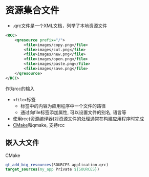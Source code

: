 # 资源集合文件

- .qrc文件是一个XML文档，列举了本地资源文件

```xml
<RCC>
    <qresource prefix="/">
        <file>images/copy.png</file>
        <file>images/cut.png</file>
        <file>images/new.png</file>
        <file>images/open.png</file>
        <file>images/paste.png</file>
        <file>images/save.png</file>
    </qresource>
</RCC>
```

作为rcc的输入

- `<file>`标签
  - 标签中的内容为应用程序中一个文件的路径
  - 通过向file标签添加属性, 可以设置文件的别名, 语言等
- 使用rcc(资源编译器)对资源文件的处理通常在构建应用程序时完成
- [CMake](qt-cmake-add-resource.md)和qmake, 支持rcc

## 嵌入大文件

CMake

```cmake
qt_add_big_resources(SOURCES application.qrc)
target_sources(my_app Private ${SOURCES})
```